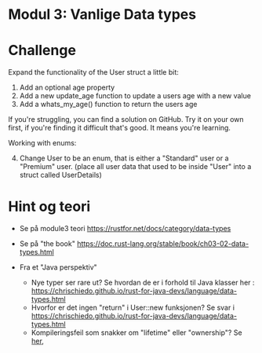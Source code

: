 
# Modul 3: Vanlige Data types


# Challenge
Expand the functionality of the User struct a little bit:

1. Add an optional age property
2. Add a new update_age function to update a users age with a new value
3. Add a whats_my_age() function to return the users age

If you're struggling, you can find a solution on GitHub. Try it on your own first, if you're finding it difficult that's good. It means you're learning.

Working with enums: 

4. Change User to be an enum, that is either a "Standard" user or a "Premium" user. (place all user data that used to be inside "User" into a struct called UserDetails)

# Hint og teori
* Se på module3 teori https://rustfor.net/docs/category/data-types
* Se på "the book" https://doc.rust-lang.org/stable/book/ch03-02-data-types.html

* Fra et "Java perspektiv"
  * Nye typer ser rare ut? Se hvordan de er i forhold til Java klasser her : https://chrischiedo.github.io/rust-for-java-devs/language/data-types.html
  * Hvorfor er det ingen "return" i User::new funksjonen? Se svar i [https://chrischiedo.github.io/rust-for-java-devs/language/data-types.html ](https://chrischiedo.github.io/rust-for-java-devs/language/functions.html)
  * Kompileringsfeil som snakker om "lifetime" eller "ownership"? Se [her](https://chrischiedo.github.io/rust-for-java-devs/memory-management/index.html), 
